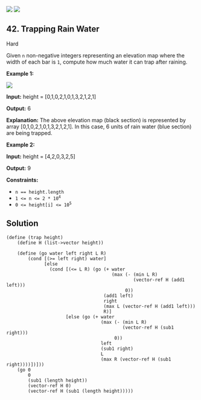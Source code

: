 [![](https://img.shields.io/github/stars/LeetCode-in-Racket/LeetCode-in-Racket?label=Stars&style=flat-square)](https://github.com/LeetCode-in-Racket/LeetCode-in-Racket)
[![](https://img.shields.io/github/forks/LeetCode-in-Racket/LeetCode-in-Racket?label=Fork%20me%20on%20GitHub%20&style=flat-square)](https://github.com/LeetCode-in-Racket/LeetCode-in-Racket/fork)

## 42\. Trapping Rain Water

Hard

Given `n` non-negative integers representing an elevation map where the width of each bar is `1`, compute how much water it can trap after raining.

**Example 1:**

![](https://assets.leetcode.com/uploads/2018/10/22/rainwatertrap.png)

**Input:** height = [0,1,0,2,1,0,1,3,2,1,2,1]

**Output:** 6

**Explanation:** The above elevation map (black section) is represented by array [0,1,0,2,1,0,1,3,2,1,2,1]. In this case, 6 units of rain water (blue section) are being trapped.

**Example 2:**

**Input:** height = [4,2,0,3,2,5]

**Output:** 9

**Constraints:**

*   `n == height.length`
*   <code>1 <= n <= 2 * 10<sup>4</sup></code>
*   <code>0 <= height[i] <= 10<sup>5</sup></code>

## Solution

```racket
(define (trap height)
    (define H (list->vector height))
    
    (define (go water left right L R)
        (cond [(>= left right) water]
              [else 
                (cond [(<= L R) (go (+ water 
                                       (max (- (min L R)
                                               (vector-ref H (add1 left)))
                                            0))
                                    (add1 left) 
                                    right
                                    (max L (vector-ref H (add1 left)))
                                    R)]
                      [else (go (+ water 
                                   (max (- (min L R) 
                                           (vector-ref H (sub1 right)))
                                        0))
                                   left 
                                   (sub1 right)
                                   L
                                   (max R (vector-ref H (sub1 right))))])]))
    (go 0 
        0 
        (sub1 (length height)) 
        (vector-ref H 0) 
        (vector-ref H (sub1 (length height)))))
```